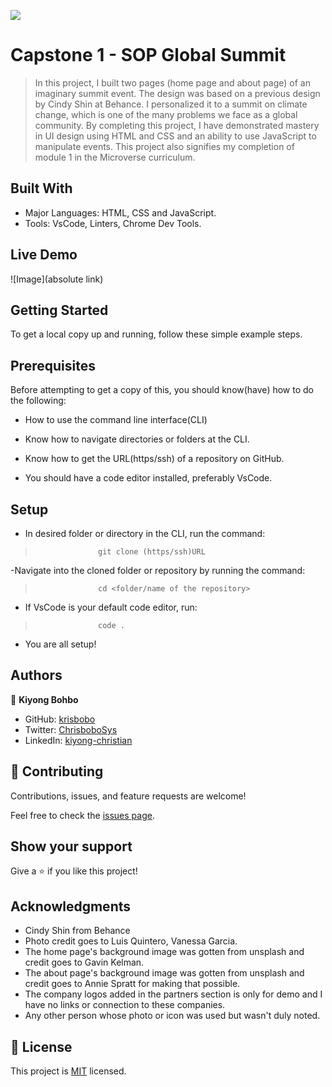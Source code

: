 ![](https://img.shields.io/badge/Microverse-blueviolet)

# Capstone 1 - SOP Global Summit

> In this project, I built two pages (home page and about page) of an imaginary summit event. The design was based on a previous design by Cindy Shin at Behance. I personalized it to a summit on climate change, which is one of the many problems we face as a global community. By completing this project, I have demonstrated mastery in UI design using HTML and CSS and an ability to use JavaScript to manipulate events. This project also signifies my completion of module 1 in the Microverse curriculum.

## Built With

- Major Languages: HTML, CSS and JavaScript.
- Tools: VsCode, Linters, Chrome Dev Tools.

## Live Demo

![Image](absolute link)

## Getting Started

To get a local copy up and running, follow these simple example steps.

## Prerequisites

Before attempting to get a copy of this, you should know(have) how to do the following:

- How to use the command line interface(CLI)

- Know how to navigate directories or folders at the CLI.

- Know how to get the URL(https/ssh) of a repository on GitHub.

- You should have a code editor installed, preferably VsCode.

## Setup

- In desired folder or directory in the CLI, run the command:

>                   git clone (https/ssh)URL

-Navigate into the cloned folder or repository by running the command:

>                   cd <folder/name of the repository>

- If VsCode is your default code editor, run:

>                   code .

- You are all setup!

## Authors

👤 **Kiyong Bohbo**

- GitHub: [krisbobo](https://github.com/krisbobo)
- Twitter: [ChrisboboSys](https://twitter.com/ChrisboboSys)
- LinkedIn: [kiyong-christian](https://linkedin.com/in/kiyong-christian)

## 🤝 Contributing

Contributions, issues, and feature requests are welcome!

Feel free to check the [issues page](../../issues/).

## Show your support

Give a ⭐️ if you like this project!

## Acknowledgments

- Cindy Shin from Behance
- Photo credit goes to Luis Quintero, Vanessa Garcia.
- The home page's background image was gotten from unsplash and credit goes to Gavin Kelman.
- The about page's background image was gotten from unsplash and credit goes to Annie Spratt for making that possible.
- The company logos added in the partners section is only for demo and I have no links or connection to these companies.
- Any other person whose photo or icon was used but wasn't duly noted.

## 📝 License

This project is [MIT](./MIT.md) licensed.
